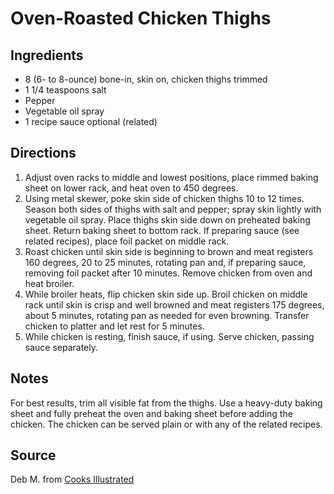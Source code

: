 # Oven-Roasted Chicken Thighs

## Ingredients

- 8 (6- to 8-ounce) bone-in, skin on, chicken thighs trimmed
- 1 1/4 teaspoons salt
- Pepper
- Vegetable oil spray
- 1 recipe sauce optional (related)

## Directions

1. Adjust oven racks to middle and lowest positions, place rimmed baking sheet on lower rack, and heat oven to 450 degrees.
2. Using metal skewer, poke skin side of chicken thighs 10 to 12 times. Season both sides of thighs with salt and pepper; spray skin lightly with vegetable oil spray. Place thighs skin side down on preheated baking sheet. Return baking sheet to bottom rack. If preparing sauce (see related recipes), place foil packet on middle rack.
3. Roast chicken until skin side is beginning to brown and meat registers 160 degrees, 20 to 25 minutes, rotating pan and, if preparing sauce, removing foil packet after 10 minutes. Remove chicken from oven and heat broiler.
4. While broiler heats, flip chicken skin side up. Broil chicken on middle rack until skin is crisp and well browned and meat registers 175 degrees, about 5 minutes, rotating pan as needed for even browning. Transfer chicken to platter and let rest for 5 minutes.
5. While chicken is resting, finish sauce, if using. Serve chicken, passing sauce separately. 

## Notes

For best results, trim all visible fat from the thighs. Use a heavy-duty baking sheet and fully preheat the oven and baking sheet before adding the chicken. The chicken can be served plain or with any of the related recipes.

## Source

Deb M. from [Cooks Illustrated](http://www.cooksillustrated.com/recipes/6832-oven-roasted-chicken-thighs?incode=MCSCZ00L0)